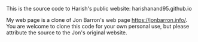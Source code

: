 This is the source code to Harish's public website: harishanand95.github.io 

My web page is a clone of Jon Barron's web page https://jonbarron.info/. You are welcome to clone this code for your own personal use, but please attribute the source to the Jon's original website.